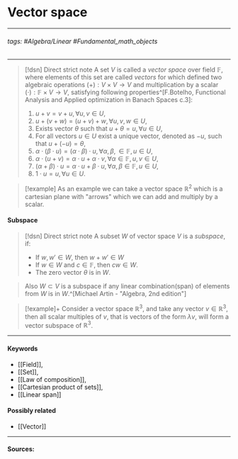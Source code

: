 # Vector space
***
###### tags: #Algebra/Linear #Fundamental_math_objects  
***
>[!dsn] Direct strict note
> A set $V$ is called a *vector space* over field $\mathbb{F}$, where elements of this set are called *vectors* for which defined two algebraic operations $(+):V\times V\to V$ and multiplication by a scalar $(\cdot):\mathbb{F}\times V\to V$, satisfying following properties^[F.Botelho, Functional Analysis and Applied optimization in Banach Spaces с.3]: 
>1. $u+v=v+u,\forall u,v\in U$,
>2. $u+(v+w)=(u+v)+w,\forall u,v,w\in U$,
>3. Exists vector $\theta$ such that $u+\theta=u,\forall u\in U$,
>4. For all vectors $u\in U$ exist a unique vector, denoted as $-u$, such that $u+(-u)=\theta$,
>5. $\alpha\cdot(\beta\cdot u)=(\alpha\cdot\beta)\cdot u,\forall\alpha,\beta,\in\mathbb{F},u\in U$,
>6. $\alpha\cdot(u+v)=\alpha\cdot u+\alpha\cdot v,\forall\alpha\in\mathbb{F},u,v\in U$,
>7. $(\alpha+\beta)\cdot u=\alpha\cdot u+\beta\cdot u,\forall\alpha,\beta\in\mathbb{F},u\in U$,
>8. $1\cdot u=u,\forall u\in U$.


>[!example] 
>As an example we can take a vector space $\mathbb{R}^{2}$ which is a cartesian plane with "arrows" which we can add and multiply by a scalar.

#### Subspace
>[!dsn] Direct strict note
>A subset $W$ of vector space $V$ is a *subspace*, if:
>- If $w,w'\in W$, then $w+w'\in W$
>- If $w\in W$ and $c\in\mathbb{F}$, then $cw\in W$.
>- The zero vector $\theta$ is in $W$.

>Also $W\subset V$ is a subspace if any linear combination(span) of elements from $W$ is in $W$.^[Michael Artin - "Algebra, 2nd edition"]

>[!example]+ 
>Consider a vector space $\mathbb{R}^{3}$, and take any vector $v\in\mathbb{R}^{3}$, then all scalar multiples of $v$, that is vectors of the form $\lambda v$, will form a vector subspace of $\mathbb{R}^{3}$.


***
#### Keywords
- [[Field]],
- [[Set]],
- [[Law of composition]],
- [[Cartesian product of sets]],
- [[Linear span]]
#### Possibly related
- [[Vector]]
***
#### Sources: